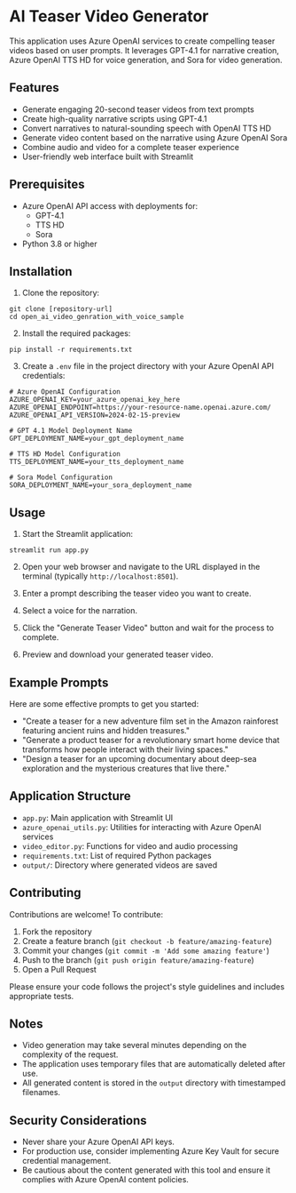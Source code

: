 # AI Teaser Video Generator

This application uses Azure OpenAI services to create compelling teaser videos based on user prompts. It leverages GPT-4.1 for narrative creation, Azure OpenAI TTS HD for voice generation, and Sora for video generation.

## Features

- Generate engaging 20-second teaser videos from text prompts
- Create high-quality narrative scripts using GPT-4.1
- Convert narratives to natural-sounding speech with OpenAI TTS HD
- Generate video content based on the narrative using Azure OpenAI Sora
- Combine audio and video for a complete teaser experience
- User-friendly web interface built with Streamlit

## Prerequisites

- Azure OpenAI API access with deployments for:
  - GPT-4.1
  - TTS HD
  - Sora
- Python 3.8 or higher

## Installation

1. Clone the repository:
```
git clone [repository-url]
cd open_ai_video_genration_with_voice_sample
```

2. Install the required packages:
```
pip install -r requirements.txt
```

3. Create a `.env` file in the project directory with your Azure OpenAI API credentials:
```
# Azure OpenAI Configuration
AZURE_OPENAI_KEY=your_azure_openai_key_here
AZURE_OPENAI_ENDPOINT=https://your-resource-name.openai.azure.com/
AZURE_OPENAI_API_VERSION=2024-02-15-preview

# GPT 4.1 Model Deployment Name
GPT_DEPLOYMENT_NAME=your_gpt_deployment_name

# TTS HD Model Configuration
TTS_DEPLOYMENT_NAME=your_tts_deployment_name

# Sora Model Configuration
SORA_DEPLOYMENT_NAME=your_sora_deployment_name
```

## Usage

1. Start the Streamlit application:
```
streamlit run app.py
```

2. Open your web browser and navigate to the URL displayed in the terminal (typically `http://localhost:8501`).

3. Enter a prompt describing the teaser video you want to create.

4. Select a voice for the narration.

5. Click the "Generate Teaser Video" button and wait for the process to complete.

6. Preview and download your generated teaser video.

## Example Prompts

Here are some effective prompts to get you started:

- "Create a teaser for a new adventure film set in the Amazon rainforest featuring ancient ruins and hidden treasures."
- "Generate a product teaser for a revolutionary smart home device that transforms how people interact with their living spaces."
- "Design a teaser for an upcoming documentary about deep-sea exploration and the mysterious creatures that live there."


## Application Structure

- `app.py`: Main application with Streamlit UI
- `azure_openai_utils.py`: Utilities for interacting with Azure OpenAI services
- `video_editor.py`: Functions for video and audio processing
- `requirements.txt`: List of required Python packages
- `output/`: Directory where generated videos are saved

## Contributing

Contributions are welcome! To contribute:

1. Fork the repository
2. Create a feature branch (`git checkout -b feature/amazing-feature`)
3. Commit your changes (`git commit -m 'Add some amazing feature'`)
4. Push to the branch (`git push origin feature/amazing-feature`)
5. Open a Pull Request

Please ensure your code follows the project's style guidelines and includes appropriate tests.

## Notes

- Video generation may take several minutes depending on the complexity of the request.
- The application uses temporary files that are automatically deleted after use.
- All generated content is stored in the `output` directory with timestamped filenames.

## Security Considerations

- Never share your Azure OpenAI API keys.
- For production use, consider implementing Azure Key Vault for secure credential management.
- Be cautious about the content generated with this tool and ensure it complies with Azure OpenAI content policies.

